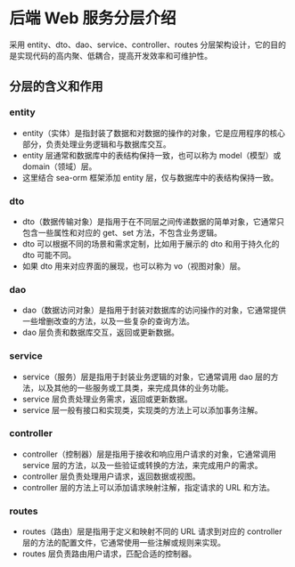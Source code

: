 # 后端 Web 服务分层介绍

采用 entity、dto、dao、service、controller、routes 分层架构设计，它的目的是实现代码的高内聚、低耦合，提高开发效率和可维护性。

## 分层的含义和作用

### entity

- entity（实体）是指封装了数据和对数据的操作的对象，它是应用程序的核心部分，负责处理业务逻辑和与数据库交互。
- entity 层通常和数据库中的表结构保持一致，也可以称为 model（模型）或 domain（领域）层。
- 这里结合 sea-orm 框架添加 entity 层，仅与数据库中的表结构保持一致。

### dto

- dto（数据传输对象）是指用于在不同层之间传递数据的简单对象，它通常只包含一些属性和对应的 get、set 方法，不包含业务逻辑。
- dto 可以根据不同的场景和需求定制，比如用于展示的 dto 和用于持久化的 dto 可能不同。
- 如果 dto 用来对应界面的展现，也可以称为 vo（视图对象）层。

### dao

- dao（数据访问对象）是指用于封装对数据库的访问操作的对象，它通常提供一些增删改查的方法，以及一些复杂的查询方法。
- dao 层负责和数据库交互，返回或更新数据。

### service

- service（服务）层是指用于封装业务逻辑的对象，它通常调用 dao 层的方法，以及其他的一些服务或工具类，来完成具体的业务功能。
- service 层负责处理业务需求，返回或更新数据。
- service 层一般有接口和实现类，实现类的方法上可以添加事务注解。

### controller

- controller（控制器）层是指用于接收和响应用户请求的对象，它通常调用 service 层的方法，以及一些验证或转换的方法，来完成用户的需求。
- controller 层负责处理用户请求，返回数据或视图。
- controller 层的方法上可以添加请求映射注解，指定请求的 URL 和方法。

### routes

- routes（路由）层是指用于定义和映射不同的 URL 请求到对应的 controller 层的方法的配置文件，它通常使用一些注解或规则来实现。
- routes 层负责路由用户请求，匹配合适的控制器。

